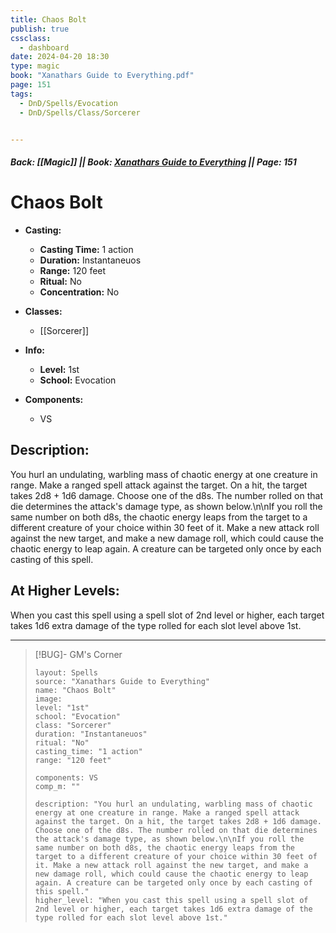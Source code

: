 ```yaml
---
title: Chaos Bolt
publish: true
cssclass:
  - dashboard
date: 2024-04-20 18:30
type: magic
book: "Xanathars Guide to Everything.pdf"
page: 151
tags:
  - DnD/Spells/Evocation
  - DnD/Spells/Class/Sorcerer


---
```


##### Back: [[Magic]] || Book: [Xanathars Guide to Everything](https://drive.google.com/drive/folders/1O5bhpYizcIT5xxAoLOuzCRht_PVS7VSG?usp=sharing) || Page: 151

# Chaos Bolt

- **Casting:**
    - **Casting Time:** 1 action
    - **Duration:** Instantaneuos
    - **Range:** 120 feet
    - **Ritual:** No
    - **Concentration:** No
- **Classes:**
    - [[Sorcerer]]

- **Info:**
    - **Level:** 1st
    - **School:** Evocation
- **Components:**
    - VS


## Description:
You hurl an undulating, warbling mass of chaotic energy at one creature in range. Make a ranged spell attack against the target. On a hit, the target takes 2d8 + 1d6 damage. Choose one of the d8s. The number rolled on that die determines the attack's damage type, as shown below.\n\nIf you roll the same number on both d8s, the chaotic energy leaps from the target to a different creature of your choice within 30 feet of it. Make a new attack roll against the new target, and make a new damage roll, which could cause the chaotic energy to leap again. A creature can be targeted only once by each casting of this spell.

## At Higher Levels:
When you cast this spell using a spell slot of 2nd level or higher, each target takes 1d6 extra damage of the type rolled for each slot level above 1st.

---

> [!BUG]- GM's Corner
>
> ```statblock
> layout: Spells
> source: "Xanathars Guide to Everything"
> name: "Chaos Bolt"
> image: 
> level: "1st"
> school: "Evocation"
> class: "Sorcerer"
> duration: "Instantaneuos"
> ritual: "No"
> casting_time: "1 action"
> range: "120 feet"
>
> components: VS
> comp_m: ""
>
> description: "You hurl an undulating, warbling mass of chaotic energy at one creature in range. Make a ranged spell attack against the target. On a hit, the target takes 2d8 + 1d6 damage. Choose one of the d8s. The number rolled on that die determines the attack's damage type, as shown below.\n\nIf you roll the same number on both d8s, the chaotic energy leaps from the target to a different creature of your choice within 30 feet of it. Make a new attack roll against the new target, and make a new damage roll, which could cause the chaotic energy to leap again. A creature can be targeted only once by each casting of this spell."
> higher_level: "When you cast this spell using a spell slot of 2nd level or higher, each target takes 1d6 extra damage of the type rolled for each slot level above 1st."
> ```
